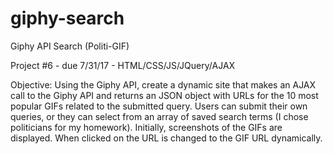 # giphy-search

Giphy API Search (Politi-GIF)

Project #6 - due 7/31/17 - HTML/CSS/JS/JQuery/AJAX

Objective: Using the Giphy API, create a dynamic site that makes an AJAX call to the Giphy API and returns an JSON object with URLs for the 10 most popular GIFs related to the submitted query.  Users can submit their own queries, or they can select from an array of saved search terms (I chose politicians for my homework).  Initially, screenshots of the GIFs are displayed.  When clicked on the URL is changed to the GIF URL dynamically.
